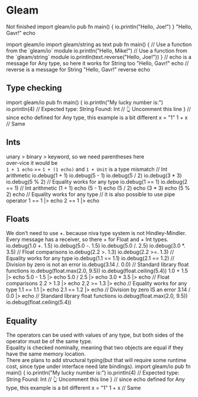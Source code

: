 # Gleam
Not finished
<compare>
    <code-block lang="Scala">
        import gleam/io
        pub fn main() {
            io.println("Hello, Joe!")
        }
    </code-block>
    <code-block lang="Scala">
        "Hello, Gavr!" echo
    </code-block>
</compare>

<compare>
    <code-block lang="Scala">
        import gleam/io
        import gleam/string as text
        pub fn main() {
            // Use a function from the `gleam/io` module
            io.println("Hello, Mike!")
            // Use a function from the `gleam/string` module
            io.println(text.reverse("Hello, Joe!"))
        }
    </code-block>
    <code-block lang="Scala">
        // echo is a message for Any type, so here it works for String too
        "Hello, Gavr!" echo
        // reverse is a message for String
        "Hello, Gavr!" reverse echo
    </code-block>
</compare>

## Type checking

<compare>
    <code-block lang="Scala">
        import gleam/io
        pub fn main() {
            io.println("My lucky number is:")
            io.println(4) // Expected type: String Found: Int
            // 👆️ Uncomment this line
        }
    </code-block>
    <code-block lang="Scala">
        // since echo defined for Any type, this example is a bit different
        x = "1"
        1 + x // Same
    </code-block>
</compare>

## Ints
unary > binary > keyword, so we need parentheses here  
over-vice it would be  
`1 + 1 echo` == `1 + (1 echo)` and `1 + Unit` is a type mismatch
<compare>
    <code-block lang="Scala">
        // Int arithmetic
        io.debug(1 + 1)
        io.debug(5 - 1)
        io.debug(5 / 2)
        io.debug(3 * 3)
        io.debug(5 % 2)
        // Equality works for any type
        io.debug(1 == 1)
        io.debug(2 == 1)
    </code-block>
    <code-block lang="Scala">
        // Int arithmetic
        (1 + 1) echo
        (5 - 1) echo
        (5 / 2) echo
        (3 * 3) echo
        (5 % 2) echo
        // Equality works for any type
        // it is also possible to use pipe operator
        1 == 1 |> echo
        2 == 1 |> echo
    </code-block>
</compare>

## Floats

We don't need to use +. because niva type system is not Hindley-Mindler.  
Every message has a receiver, so there + for Float and + Int types. 
<compare>
    <code-block lang="Scala">
        io.debug(1.0 +. 1.5)
        io.debug(5.0 -. 1.5)
        io.debug(5.0 /. 2.5)
        io.debug(3.0 *. 3.5)
        // Float comparisons
        io.debug(2.2 >. 1.3)
        io.debug(2.2 >=. 1.3)
        // Equality works for any type
        io.debug(1.1 == 1.1)
        io.debug(2.1 == 1.2)
        // Division by zero is not an error
        io.debug(3.14 /. 0.0)
        // Standard library float functions
        io.debug(float.max(2.0, 9.5))
        io.debug(float.ceiling(5.4))
    </code-block>
    <code-block lang="Scala">
        1.0 + 1.5 |> echo
        5.0 - 1.5 |> echo
        5.0 / 2.5 |> echo
        3.0 * 3.5 |> echo
        // Float comparisons
        2.2 > 1.3 |> echo
        2.2 >= 1.3 |> echo
        // Equality works for any type
        1.1 == 1.1 |> echo
        2.1 == 1.2 |> echo
        // Division by zero IS an error
        3.14 / 0.0 |> echo
        // Standard library float functions
        io.debug(float.max(2.0, 9.5))
        io.debug(float.ceiling(5.4))
    </code-block>
</compare>

## Equality
The operators can be used with values of any type, but both sides of the operator must be of the same type.  
Equality is checked nominally, meaning that two objects are equal if they have the same memory location.  
There are plans to add structural typing(but that will require some runtime cost, since type under interface need late bindings).
<compare>
    <code-block lang="Scala">
        import gleam/io
        pub fn main() {
            io.println("My lucky number is:")
            io.println(4) // Expected type: String Found: Int
            // 👆️ Uncomment this line
        }
    </code-block>
    <code-block lang="Scala">
        // since echo defined for Any type, this example is a bit different
        x = "1"
        1 + x // Same
    </code-block>
</compare>  
